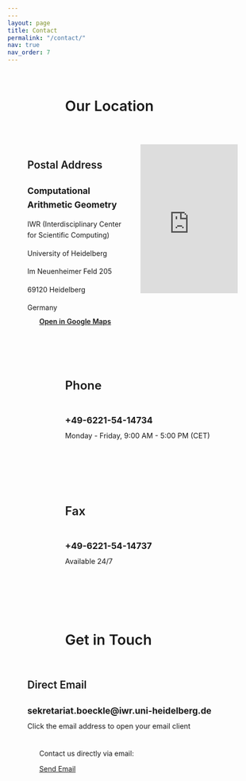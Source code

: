 ```yaml
---
---
layout: page
title: Contact
permalink: "/contact/"
nav: true
nav_order: 7
---
```






<div class="location-section mt-5">
  <div class="location-container">
    <div class="location-header">
      <div class="location-icon">
        <i class="fas fa-map-marker-alt" aria-hidden="true"></i>
      </div>
      <h3 class="translatable-content" data-translation-key="contact.our_location">Our Location</h3>
    </div>
    <div class="location-content">
      <div class="address-info">
        <h4 class="translatable-content" data-translation-key="contact.postal_address">Postal Address</h4>
        <div class="address-block">
          <p><strong>Computational Arithmetic Geometry</strong></p>
          <p>IWR (Interdisciplinary Center for Scientific Computing)</p>
          <p>University of Heidelberg</p>
          <p>Im Neuenheimer Feld 205</p>
          <p>69120 Heidelberg</p>
          <p>Germany</p>
        </div>
        <div class="map-actions mt-3">
          <a href="https://maps.google.com/?q=Im+Neuenheimer+Feld+205,+69120+Heidelberg,+Germany" 
             target="_blank" 
             rel="noopener" 
             class="btn btn-primary">
            <i class="fas fa-external-link-alt me-2" aria-hidden="true"></i><span class="translatable-content" data-translation-key="contact.open_in_google_maps">Open in Google Maps</span>
          </a>
        </div>
      </div>
      <div class="map-wrapper">
        <iframe
          width="100%"
          height="300"
          style="border:0; border-radius: var(--radius-lg);"
          loading="lazy"
          allowfullscreen
          title="Map showing the location of AG Computational Arithmetic Geometry at University of Heidelberg"
          src="https://www.google.com/maps/embed/v1/place?q=Im+Neuenheimer+Feld+205,+69120+Heidelberg,+Germany&key=AIzaSyBFw0Qbyq9zTFTd-tUY6dZWTgaQzuU17R8">
        </iframe>
      </div>
    </div>
  </div>
</div>

<div class="contact-container mt-5">
  <div class="contact-card">
    <div class="contact-icon">
      <i class="fas fa-phone" aria-hidden="true"></i>
    </div>
    <div class="contact-content">
      <h3 class="translatable-content" data-translation-key="contact.phone">Phone</h3>
      <div class="contact-detail">
        <p><strong>+49-6221-54-14734</strong></p>
        <small class="text-muted translatable-content" data-translation-key="contact.phone_hours">Monday - Friday, 9:00 AM - 5:00 PM (CET)</small>
      </div>
    </div>
  </div>

  <div class="contact-card">
    <div class="contact-icon">
      <i class="fas fa-fax" aria-hidden="true"></i>
    </div>
    <div class="contact-content">
      <h3 class="translatable-content" data-translation-key="contact.fax">Fax</h3>
      <div class="contact-detail">
        <p><strong>+49-6221-54-14737</strong></p>
        <small class="text-muted translatable-content" data-translation-key="contact.fax_note">Available 24/7</small>
      </div>
    </div>
  </div>
</div>

<div class="contact-form-section mt-5">
  <div class="form-container">
    <div class="form-header">
      <div class="form-icon">
        <i class="fas fa-envelope" aria-hidden="true"></i>
      </div>
      <h3 class="translatable-content" data-translation-key="contact.send_message">Get in Touch</h3>
    </div>
    <div class="form-content">
      <div class="email-info">
        <h4 class="translatable-content" data-translation-key="common.email">Direct Email</h4>
        <div class="contact-detail">
          <p><a href="mailto:sekretariat.boeckle@iwr.uni-heidelberg.de" class="email-link"><strong>sekretariat.boeckle@iwr.uni-heidelberg.de</strong></a></p>
          <small class="text-muted translatable-content" data-translation-key="contact.email_note">Click the email address to open your email client</small>
        </div>
        <div class="contact-options mt-3">
          <p class="text-muted mb-2"><i class="fas fa-info-circle me-2" aria-hidden="true"></i>Contact us directly via email:</p>
          <div class="contact-buttons">
            <a href="mailto:sekretariat.boeckle@iwr.uni-heidelberg.de" class="btn btn-outline-primary">
              <i class="fas fa-envelope me-2" aria-hidden="true"></i>Send Email
            </a>
          </div>
        </div>
      </div>
    </div>

  </div>
</div>



<style>
.contact-intro {
  text-align: center;
  max-width: 800px;
  margin: 0 auto 3rem;
  padding: 2rem;
  background: linear-gradient(135deg, var(--bg-primary) 0%, var(--bg-secondary) 100%);
  border-radius: var(--radius-lg);
  border: 1px solid var(--border-color);
  box-shadow: var(--shadow-sm);
}

.contact-intro h2 {
  color: var(--text-primary);
  font-size: 2.5rem;
  font-weight: 700;
  margin-bottom: 1rem;
  background: linear-gradient(135deg, var(--primary) 0%, var(--heidelberg-red) 100%);
  -webkit-background-clip: text;
  -webkit-text-fill-color: transparent;
  background-clip: text;
}

.contact-intro .lead {
  font-size: 1.25rem;
  color: var(--text-secondary);
  line-height: 1.6;
}

.contact-container {
  max-width: 1000px;
  margin: 0 auto;
  display: grid;
  grid-template-columns: repeat(auto-fit, minmax(450px, 1fr));
  gap: 2rem;
  margin-bottom: 3rem;
}

.contact-card {
  display: flex;
  align-items: flex-start;
  gap: 1.5rem;
  padding: 2rem;
  background: var(--bg-primary);
  border: 1px solid var(--border-color);
  border-radius: var(--radius-lg);
  box-shadow: var(--shadow-sm);
  transition: all var(--transition-base);
}

.contact-card:hover {
  transform: translateY(-4px);
  box-shadow: var(--shadow-md);
  border-color: var(--primary);
}

.contact-icon {
  width: 60px;
  height: 60px;
  background: linear-gradient(135deg, var(--primary) 0%, var(--heidelberg-red) 100%);
  color: white;
  border-radius: 50%;
  display: flex;
  align-items: center;
  justify-content: center;
  font-size: 1.5rem;
  flex-shrink: 0;
  box-shadow: var(--shadow-sm);
  transition: all var(--transition-base);
}

.contact-card:hover .contact-icon {
  transform: scale(1.1);
  box-shadow: var(--shadow-md);
}

.contact-content {
  flex-grow: 1;
}

.contact-content h3 {
  color: var(--text-primary);
  font-size: 1.5rem;
  font-weight: 600;
  margin-bottom: 1rem;
  padding-bottom: 0.5rem;
  border-bottom: 2px solid var(--primary);
  display: inline-block;
}

.address-block p {
  color: var(--text-secondary);
  line-height: 1.6;
  margin-bottom: 0.5rem;
}

.address-block p:first-child {
  color: var(--text-primary);
  font-weight: 600;
  font-size: 1.1rem;
}

.contact-detail p {
  color: var(--text-secondary);
  line-height: 1.6;
  margin-bottom: 0.5rem;
  font-size: 1.1rem;
}

.contact-detail small {
  font-size: 0.9rem;
}

.email-link {
  color: var(--primary);
  text-decoration: none;
  transition: all var(--transition-base);
  border-bottom: 1px solid transparent;
}

.email-link:hover {
  color: var(--heidelberg-red);
  border-bottom-color: var(--heidelberg-red);
  text-decoration: none;
}

.email-link:focus {
  outline: 2px solid var(--primary);
  outline-offset: 2px;
  border-radius: 4px;
}

.location-section {
  max-width: 1000px;
  margin: 0 auto;
}

.location-container {
  background: var(--bg-primary);
  padding: 2.5rem;
  border-radius: var(--radius-lg);
  border: 1px solid var(--border-color);
  box-shadow: var(--shadow-sm);
  transition: all var(--transition-base);
}

.location-container:hover {
  box-shadow: var(--shadow-md);
  border-color: var(--primary);
}

.location-header {
  display: flex;
  align-items: center;
  gap: 1rem;
  margin-bottom: 2rem;
  padding-bottom: 1rem;
  border-bottom: 2px solid var(--primary);
}

.location-icon {
  width: 60px;
  height: 60px;
  background: linear-gradient(135deg, var(--primary) 0%, var(--heidelberg-red) 100%);
  color: white;
  border-radius: 50%;
  display: flex;
  align-items: center;
  justify-content: center;
  font-size: 1.5rem;
  box-shadow: var(--shadow-sm);
  transition: all var(--transition-base);
}

.location-container:hover .location-icon {
  transform: scale(1.1);
  box-shadow: var(--shadow-md);
}

.location-header h3 {
  color: var(--text-primary);
  font-size: 1.8rem;
  font-weight: 600;
  margin: 0;
}

.location-content {
  display: grid;
  grid-template-columns: 1fr 1fr;
  gap: 2rem;
  align-items: start;
}

.address-info h4 {
  color: var(--text-primary);
  font-size: 1.3rem;
  font-weight: 600;
  margin-bottom: 1rem;
  padding-bottom: 0.5rem;
  border-bottom: 1px solid var(--border-color);
}

.map-wrapper {
  position: relative;
  overflow: hidden;
  border-radius: var(--radius-lg);
  box-shadow: var(--shadow-sm);
  background: var(--bg-secondary);
  border: 1px solid var(--border-color);
}

.map-actions .btn {
  padding: 0.75rem 1.5rem;
  font-weight: 600;
  border-radius: var(--radius-lg);
  transition: all var(--transition-base);
}

.map-actions .btn:hover {
  transform: translateY(-2px);
  box-shadow: var(--shadow-md);
}

/* Contact Form Styles */
.contact-form-section {
  max-width: 1000px;
  margin: 0 auto;
}

.form-container {
  background: var(--bg-primary);
  padding: 2.5rem;
  border-radius: var(--radius-lg);
  border: 1px solid var(--border-color);
  box-shadow: var(--shadow-sm);
  transition: all var(--transition-base);
}

.form-container:hover {
  box-shadow: var(--shadow-md);
  border-color: var(--primary);
}

.form-header {
  display: flex;
  align-items: center;
  gap: 1rem;
  margin-bottom: 2rem;
  padding-bottom: 1rem;
  border-bottom: 2px solid var(--primary);
}

.form-icon {
  width: 60px;
  height: 60px;
  background: linear-gradient(135deg, var(--primary) 0%, var(--heidelberg-red) 100%);
  color: white;
  border-radius: 50%;
  display: flex;
  align-items: center;
  justify-content: center;
  font-size: 1.5rem;
  box-shadow: var(--shadow-sm);
  transition: all var(--transition-base);
}

.form-container:hover .form-icon {
  transform: scale(1.1);
  box-shadow: var(--shadow-md);
}

.form-header h3 {
  color: var(--text-primary);
  font-size: 1.8rem;
  font-weight: 600;
  margin: 0;
}

.form-content {
  display: block;
}

.email-info h4 {
  color: var(--text-primary);
  font-size: 1.3rem;
  font-weight: 600;
  margin-bottom: 1rem;
  padding-bottom: 0.5rem;
  border-bottom: 1px solid var(--border-color);
}

.contact-options {
  background: var(--bg-secondary);
  padding: 1.5rem;
  border-radius: var(--radius-md);
  border: 1px solid var(--border-color);
}

.contact-buttons {
  display: flex;
  align-items: center;
  gap: 1rem;
  flex-wrap: wrap;
}

.contact-divider {
  color: var(--text-muted);
  font-size: 0.9rem;
}

.form-label {
  color: var(--text-secondary);
  font-size: 0.9rem;
  font-style: italic;
}



/* Enhanced dark mode for contact page */
[data-theme="dark"] .location-container,
body.dark-mode .location-container {
  background: linear-gradient(135deg, #111827 0%, #1f2937 100%) !important;
  box-shadow: 0 8px 32px rgba(0, 0, 0, 0.3) !important;
  border: 1px solid #374151 !important;
}

[data-theme="dark"] .contact-card,
body.dark-mode .contact-card {
  background: linear-gradient(135deg, #111827 0%, #1f2937 100%) !important;
  box-shadow: 0 4px 16px rgba(0, 0, 0, 0.2) !important;
  transition: all 0.3s ease !important;
}

[data-theme="dark"] .contact-card:hover,
body.dark-mode .contact-card:hover {
  transform: translateY(-4px) !important;
  box-shadow: 0 8px 24px rgba(248, 113, 113, 0.2) !important;
  border-color: #ff6b6b !important;
}

[data-theme="dark"] .form-container,
body.dark-mode .form-container {
  background: linear-gradient(135deg, #111827 0%, #1f2937 100%) !important;
  box-shadow: 0 8px 32px rgba(0, 0, 0, 0.3) !important;
}

[data-theme="dark"] .form-container:hover,
body.dark-mode .form-container:hover {
  box-shadow: 0 12px 40px rgba(248, 113, 113, 0.15) !important;
}



/* Responsive adjustments */
@media (max-width: 768px) {
  .contact-intro h2 {
    font-size: 2rem;
  }
  
  .contact-intro .lead {
    font-size: 1.1rem;
  }
  
  .contact-container {
    grid-template-columns: 1fr;
    gap: 1.5rem;
  }
  
  .contact-card {
    flex-direction: column;
    text-align: center;
    gap: 1rem;
    padding: 1.5rem;
  }
  
  .contact-card:hover {
    transform: translateY(-2px);
  }
  
  .contact-icon {
    width: 50px;
    height: 50px;
    font-size: 1.25rem;
  }
  
  .contact-content h3 {
    font-size: 1.3rem;
  }
  
  .location-container {
    padding: 1.5rem;
  }
  
  .location-header h3 {
    font-size: 1.5rem;
  }
  
  .location-content {
    grid-template-columns: 1fr;
    gap: 1.5rem;
  }
  
  .form-container {
    padding: 1.5rem;
  }
  
  .form-header h3 {
    font-size: 1.5rem;
  }
  
  .form-content {
    display: block;
  }
}

@media (max-width: 480px) {
  .contact-card {
    padding: 1rem;
  }
  
  .contact-icon {
    width: 40px;
    height: 40px;
    font-size: 1rem;
  }
  
  .contact-content h3 {
    font-size: 1.2rem;
  }
  
  .location-container {
    padding: 1rem;
  }
  
  .form-container {
    padding: 1rem;
  }
  
  .form-header h3 {
    font-size: 1.3rem;
  }
}
</style> 